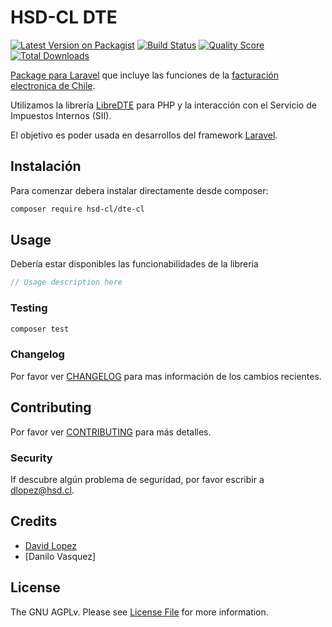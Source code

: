 # HSD-CL DTE

[![Latest Version on Packagist](https://img.shields.io/packagist/v/hsd-cl/dte-cl.svg?style=flat-square)](https://packagist.org/packages/hsd-cl/dte-cl)
[![Build Status](https://img.shields.io/travis/hsd-cl/dte-cl/master.svg?style=flat-square)](https://travis-ci.org/hsd-cl/dte-cl)
[![Quality Score](https://img.shields.io/scrutinizer/g/hsd-cl/dte-cl.svg?style=flat-square)](https://scrutinizer-ci.com/g/hsd-cl/dte-cl)
[![Total Downloads](https://img.shields.io/packagist/dt/hsd-cl/dte-cl.svg?style=flat-square)](https://packagist.org/packages/hsd-cl/dte-cl)

[Package para Laravel](https://laravel.com/docs/7.x/packages) que incluye las funciones de la [facturación electronica de Chile](http://www.sii.cl/servicios_online/1039-1182.html).

Utilizamos la librería [LibreDTE](https://github.com/LibreDTE/libredte-lib) para PHP y la interacción con el Servicio de Impuestos Internos (SII).

El objetivo es poder usada en desarrollos del framework [Laravel](https://laravel.com/).



## Instalación

Para comenzar debera instalar directamente desde composer:

```bash
composer require hsd-cl/dte-cl
```

## Usage

Debería estar disponibles las funcionabilidades de la libreria
``` php
// Usage description here
```

### Testing

``` bash
composer test
```

### Changelog

Por favor ver [CHANGELOG](CHANGELOG.md) para mas información de los cambios recientes.

## Contributing

Por favor ver [CONTRIBUTING](CONTRIBUTING.md) para más detalles.

### Security

If descubre algún problema de seguridad, por favor escribir a dlopez@hsd.cl.

## Credits

- [David Lopez](https://github.com/dleo)
- [Danilo Vasquez]

## License

The GNU AGPLv. Please see [License File](LICENSE.md) for more information.
